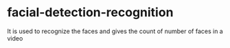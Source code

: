 # facial-detection-recognition
It is used to  recognize the faces and gives the count of number of faces in a video
